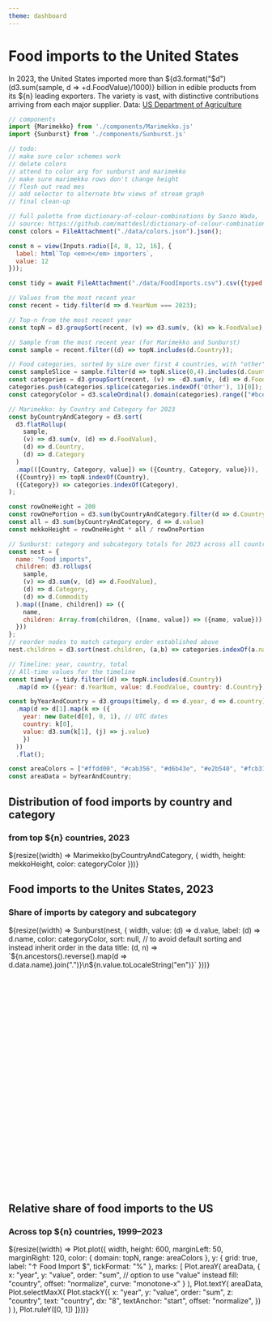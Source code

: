 ```yaml
---
theme: dashboard
---
```


# Food imports to the United States

In 2023, the United States imported more than ${d3.format("$d")(d3.sum(sample, d => +d.FoodValue)/1000)} billion in edible products from its ${n} leading exporters. The variety is vast, with distinctive contributions arriving from each major supplier. Data: [US Department of Agriculture](https://www.ers.usda.gov/data-products/u-s-food-imports/)

```js
// components
import {Marimekko} from './components/Marimekko.js'
import {Sunburst} from './components/Sunburst.js'
```

```js
// todo:
// make sure color schemes work
// delete colors
// attend to color arg for sunburst and marimekko
// make sure marimekko rows don't change height
// flesh out read mes
// add selector to alternate btw views of stream graph
// final clean-up
```

```js
// full palette from dictionary-of-colour-combinations by Sanzo Wada,
// source: https://github.com/mattdesl/dictionary-of-colour-combinations/blob/master/colors.json
const colors = FileAttachment("./data/colors.json").json();
```

```js
const n = view(Inputs.radio([4, 8, 12, 16], {
  label: html`Top <em>n</em> importers`,
  value: 12
}));
```

```js
const tidy = await FileAttachment("./data/FoodImports.csv").csv({typed: true});

// Values from the most recent year
const recent = tidy.filter(d => d.YearNum === 2023);

// Top-n from the most recent year
const topN = d3.groupSort(recent, (v) => d3.sum(v, (k) => k.FoodValue), (d) => d.Country).slice(-n).reverse();

// Sample from the most recent year (for Marimekko and Sunburst)
const sample = recent.filter((d) => topN.includes(d.Country));
```

```js
// Food categories, sorted by size over first 4 countries, with "other" moved to the end
const sampleSlice = sample.filter(d => topN.slice(0,4).includes(d.Country))
const categories = d3.groupSort(recent, (v) => -d3.sum(v, (d) => d.FoodValue), (d) => d.Category)
categories.push(categories.splice(categories.indexOf('Other'), 1)[0]);
const categoryColor = d3.scaleOrdinal().domain(categories).range(["#bce4e5", "#a7d4e4", "#a5c8d1", "#97acc8", "#96d1aa", "#78cdd0", "#62c6bf", "#0093a5", "#00939b", "#099197", "#5a82b3", "#006eb8", "#007190", "#005b8d"]);
```

```js
// Marimekko: by Country and Category for 2023
const byCountryAndCategory = d3.sort(
  d3.flatRollup(
    sample,
    (v) => d3.sum(v, (d) => d.FoodValue),
    (d) => d.Country,
    (d) => d.Category
  )
  .map(([Country, Category, value]) => ({Country, Category, value})),
  ({Country}) => topN.indexOf(Country), 
  ({Category}) => categories.indexOf(Category),
);

const rowOneHeight = 200
const rowOnePortion = d3.sum(byCountryAndCategory.filter(d => d.Country === topN[0]), d => d.value)
const all = d3.sum(byCountryAndCategory, d => d.value)
const mekkoHeight = rowOneHeight * all / rowOnePortion
```

```js
// Sunburst: category and subcategory totals for 2023 across all countries
const nest = {
  name: "Food imports",
  children: d3.rollups(
    sample,
    (v) => d3.sum(v, (d) => d.FoodValue),
    (d) => d.Category,
    (d) => d.Commodity
  ).map(([name, children]) => ({
    name,
    children: Array.from(children, ([name, value]) => ({name, value}))
  }))
};
// reorder nodes to match category order established above
nest.children = d3.sort(nest.children, (a,b) => categories.indexOf(a.name) - categories.indexOf(b.name))
```

```js
// Timeline: year, country, total
// All-time values for the timeline
const timely = tidy.filter((d) => topN.includes(d.Country))
  .map(d => ({year: d.YearNum, value: d.FoodValue, country: d.Country}));

const byYearAndCountry = d3.groups(timely, d => d.year, d => d.country)
  .map(d => d[1].map(k => ({
    year: new Date(d[0], 0, 1), // UTC dates
    country: k[0],
    value: d3.sum(k[1], (j) => j.value)
    })
  ))
  .flat();

const areaColors = ["#ffdd00", "#cab356", "#d6b43e", "#e2b540", "#fcb315", "#f99d1b", "#f68c50", "#f37420", "#f15a30", "#d96629", "#c27544", "#c16b27", "#c19f2c", "#bc892b", "#b2b73e", "#b09f36"];
const areaData = byYearAndCountry;
```

<div class="grid grid-cols-2" style="grid-auto-rows: auto;">
  <div class="card grid-colspan-2">
    <h2>Distribution of food imports by country and category</h2>
    <h3>from top ${n} countries, 2023</h3>
    ${resize((width) => Marimekko(byCountryAndCategory, {
      width,
      height: mekkoHeight,
      color: categoryColor
    }))}
  </div>
  <div class="card" style="min-height: 600px;">
    <h2>Food imports to the Unites States, 2023</h2>
    <h3>Share of imports by category and subcategory</h3>
    ${resize((width) => Sunburst(nest, {
      width,
      value: (d) => d.value,
      label: (d) => d.name,
      color: categoryColor,
      sort: null, // to avoid default sorting and instead inherit order in the data
      title: (d, n) => `${n.ancestors().reverse().map(d => d.data.name).join(".")}\n${n.value.toLocaleString("en")}`
    }))}
  </div>
  <div class="card">
    <h2>Relative share of food imports to the US</h2>
    <h3>Across top ${n} countries, 1999–2023</h3>
    ${resize((width) => Plot.plot({
      width,
      height: 600,
      marginLeft: 50,
      marginRight: 120,
      color: {
        domain: topN,
        range: areaColors
      },
      y: {
        grid: true,
        label: "↑ Food Import $",
        tickFormat: "%"
      },
      marks: [
        Plot.areaY(
          areaData,
          {
            x: "year",
            y: "value",
            order: "sum", // option to use "value" instead
            fill: "country",
            offset: "normalize",
            curve: "monotone-x"
          }
        ),
        Plot.textY(
          areaData,
          Plot.selectMaxX(
            Plot.stackY({
              x: "year",
              y: "value",
              order: "sum",
              z: "country",
              text: "country",
              dx: "8",
              textAnchor: "start",
              offset: "normalize",
            })
          )
        ),
        Plot.ruleY([0, 1])
      ]}))}
  </div>
</div>

